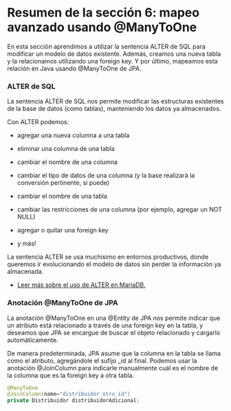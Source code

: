 # Resumen de la sección 6: mapeo avanzado usando @ManyToOne
En esta sección aprendimos a utilizar la sentencia ALTER de SQL para modificar un modelo de datos existente. Además, creamos una nueva tabla y la relacionamos utilizando una foreign key. Y por último, mapeamos esta relación en Java usando @ManyToOne de JPA.

### ALTER de SQL

La sentencia ALTER de SQL nos permite modificar las estructuras existentes de la base de datos (como tablas), manteniendo los datos ya almacenados.

Con ALTER podemos:

* agregar una nueva columna a una tabla

* eliminar una columna de una tabla

* cambiar el nombre de una columna

* cambiar el tipo de datos de una columna (y la base realizará la conversión pertinente, si puede)

* cambiar el nombre de una tabla

* cambiar las restricciones de una columna (por ejemplo, agregar un NOT NULL)

* agregar o quitar una foreign key

* y más!

La sentencia ALTER se usa muchisimo en entornos productivos, donde queremos ir evolucionando el modelo de datos sin perder la información ya almacenada.

* [Leer más sobre el uso de ALTER en MariaDB.](https://mariadb.com/kb/en/altering-tables-in-mariadb/)


### Anotación @ManyToOne de JPA

La anotación @ManyToOne en una @Entity de JPA nos permite indicar que un atributo está relacionado a través de una foreign key en la tabla, y deseamos que JPA se encargue de buscar el objeto relacionado y cargarlo automáticamente.

De manera predeterminada, JPA asume que la columna en la tabla se llama como el atributo, agregándole el sufijo _id al final. Podemos usar la anotación @JoinColumn para indicarle manualmente cuál es el nombre de la columna que es la foreign key a otra tabla.

```java
@ManyToOne
@JoinColumn(name="distribuidor_otro_id")
private Distribuidor distribuidorAdicional;
```